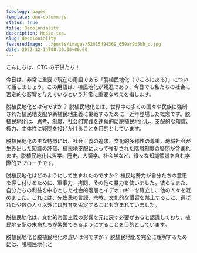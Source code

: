 ```yaml
---
topology: pages
template: one-column.js
status: true
title: Decoloniality
description: Nosso tea.
slug: decoloniality
featuredImage: ../posts/images/52015494369_659ac9d5bb_o.jpg
date: 2022-12-14T08:30:00+00:00
---
```


こんにちは、CTO の子供たち！

今日は、非常に重要で現在の用語である「脱植民地化（でころにある）」について話しましょう。この用語は、植民地化が残忍であり、今日でも私たちの社会に否定的な影響を与えているという非常に重要な考えを指します。

脱植民地化とは何ですか？
脱植民地化とは、世界中の多くの国々や民族に強制された植民地支配や新植民地主義に挑戦するために、近年登場した概念です。脱植民地化は、思考、制度、社会的実践を連続的に脱植民地化し、支配的な知識、権力、主体性に疑問を投げかけることを目的としています。

脱植民地化の主な特徴には、社会正義の追求、文化的多様性の尊重、地域社会が生み出した知識の評価、植民地支配によって強制された階層制度の疑問が含まれます。脱植民地化は哲学、歴史、人類学、社会学など、様々な知識領域を含む学際的アプローチです。

脱植民地化はどのようにして生まれたのですか？
植民地勢力が自分たちの意思を押し付けるために、軍事力、拷問、その他の暴力を使いました。彼らはまた、自分たちの利益を中心とした社会的階層とイデオロギーを確立し、他の人々を貶めました。これには、先住民の言語、宗教、文化的な慣習を禁止すること、選ばれた少数の人々以外には教育を否定することも含まれていました。

脱植民地化は、文化的帝国主義の影響を元に戻す必要があると認識しており、植民地支配の末裔たちが繁栄できるようにすることを目的としています。

脱植民地化と脱植民地化の違いは何ですか？
脱植民地化を完全に理解するためには、脱植民地化と
